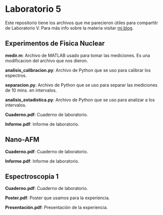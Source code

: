 # Laboratorio 5

Este repositorio tiene los archivos que me parecieron útiles para compartitr de Laboratorio V. Para más info sobre la materia visitar [mi blog](elrepositoriodefede.wordpress.com/materias/laboratorio-v/).

## Experimentos de Fisica Nuclear

**medir.m**: Archivo de MATLAB usado para tomar las mediciones. Es una modificacion del archivo que nos dieron.

**analisis_calibracion.py**: Archivo de Python que se uso para calibrar los espectros.

**separacion.py**: Archivo de Python que se uso para separar las mediciones de 10 mins. en intervalos.

**analisis_estadistica.py**: Archivo de Python que se uso para analizar a los intervalos.

**Cuaderno.pdf**: Cuaderno de laboratorio.

**Informe.pdf**: Informe de laboratorio.

## Nano-AFM

**Cuaderno.pdf**: Cuaderno de laboratorio.

**Informe.pdf**: Informe de laboratorio.

## Espectroscopia 1

**Cuaderno.pdf**: Cuaderno de laboratorio.

**Poster.pdf**: Poster que usamos para la experiencia.

**Presentación.pdf**: Presentación de la experiencia.
